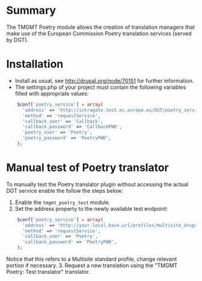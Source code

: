 Summary
=======

The TMGMT Poetry module allows the creation of translation managers
that make use of the European Commission Poetry translation services
(served by DGT).


Installation
============

- Install as usual, see http://drupal.org/node/70151 for further information.
- The settings.php of your project must contain the following variables filled
  with appropriate values:

```php
    $conf['poetry_service'] = array(
      'address' => 'http://intragate.test.ec.europa.eu/DGT/poetry_services/components/poetry.cfc?wsdl',
      'method' => 'requestService',
      'callback_user' => 'Callback',
      'callback_password' => 'CallbackPWD',
      'poetry_user' => 'Poetry',
      'poetry_password' => 'PoetryPWD',
    );
```

Manual test of Poetry translator
================================

To manually test the Poetry translator plugin without accessing the actual
DGT service enable the follow the steps below:

1. Enable the ```tmgmt_poetry_test``` module.
2. Set the address property to the newly available test endpoint:
```php
    $conf['poetry_service'] = array(
      'address' => 'http://your.local.base.url/profiles/multisite_drupal_standard/modules/custom/tmgmt_poetry/tests/tmgmt_poetry_test.wsdl',
      'method' => 'requestService',
      'callback_user' => 'Poetry',
      'callback_password' => 'PoetryPWD',
    );
```
   Notice that this refers to a Multisite standard profile, change relevant
   portion if necessary.
3. Request a new translation using the "TMGMT Poetry: Test translator" translator.
